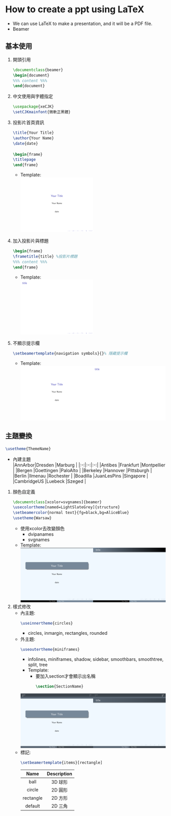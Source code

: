# How to create a ppt using LaTeX
* We can use LaTeX to make a presentation, and it will be a PDF file.
* Beamer
## 基本使用
1. 開頭引用
    ```LaTeX
    \documentclass{beamer}
    \begin{document}
    %%% content %%%
    \end{document}
    ```
2. 中文使用與字體指定
    ```LaTeX
    \usepackage{xeCJK}
    \setCJKmainfont{微軟正黑體}
    ```
3. 投影片首頁資訊
    ```LaTeX
    \title{Your Title} 
    \author{Your Name}
    \date{date}

    \begin{frame}
    \titlepage
    \end{frame}
    ```
    * Template:
    </br><img src="./img/tmp_page1.png" width="50%" height="50%"/></br>

4. 加入投影片與標題
    ```LaTeX
    \begin{frame}
    \frametitle{title} %投影片標題
    %%% content %%%
    \end{frame}
    ```
    * Template:
    </br><img src="./img/tmp_page2.png" width="50%" height="50%"/></br>
5. 不顯示提示欄
    ```LaTeX
    \setbeamertemplate{navigation symbols}{}% 隱藏提示欄
    ```
    * Template:
    </br><img src="./img/tmp_page1_nohint.png" width="50%" height="50%"/><img src="./img/tmp_page2_nohint.png" width="50%" height="50%"/></br>

## 主題變換
```LaTeX
\usetheme{ThemeName}
```
* 內建主題  
    |AnnArbor|Dresden |Marburg |
    |:-:|:-:|:-:|
    |Antibes |Frankfurt |Montpellier |
    |Bergen |Goettingen |PaloAlto |
    |Berkeley |Hannover |Pittsburgh |
    |Berlin |Ilmenau |Rochester |
    |Boadilla |JuanLesPins |Singapore |
    |CambridgeUS |Luebeck |Szeged |

1. 顏色自定義
    ```LaTeX
    \documentclass[xcolor=svgnames]{beamer}
    \usecolortheme[named=LightSlateGrey]{structure}
    \setbeamercolor{normal text}{fg=black,bg=AliceBlue}
    \usetheme{Warsaw}
    ```
    * 使用xcolor去改變顏色
        * dvipanames
        * svgnames
    * Template:
    </br><img src="./img/tmp_page11.png" width="50%" height="50%"/><img src="./img/tmp_page12.png" width="50%" height="50%"/></br>
2. 樣式修改  
    * 內主題:
        ```LaTeX
        \useinnertheme{circles}
        ```
        * circles, inmargin, rectangles, rounded 
    * 外主題:
        ```LaTeX
        \useoutertheme{miniframes}
        ```    
        *  infolines, miniframes, shadow, sidebar, smoothbars, smoothtree, split, tree 
        * Template:
            * 要加入section才會顯示出名稱
                ```LaTeX
                \section{SectionName}
                ```
        <img src="./img/tmp_page21.png" width="50%" height="50%"/><img src="./img/tmp_page22.png" width="50%" height="50%"/></br>
    * 標記:
        ```LaTeX
        \setbeamertemplate{items}[rectangle]
        ```
        |Name |Description |
        |:-:|:-:|
        |ball |3D 球形|
        |circle |2D 圓形|
        |rectangle |2D 方形|
        |default |2D 三角|
